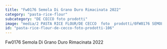 ```yaml
---
title: "Fw0176 Semola Di Grano Duro Rimacinata 2022"
category: "pasta-rice-flour"
subcategory: "DE CECCO foto prodotti"
image: "media/2 PASTA RICE FLOUR/DE CECCO  foto  prodotti/0FW0176 SEMOLA DI GRANO DURO RIMACINATA 2022.jpg"
id: "pasta-rice-flour-de-cecco-foto-prodotti-106"
---
```


Fw0176 Semola Di Grano Duro Rimacinata 2022
